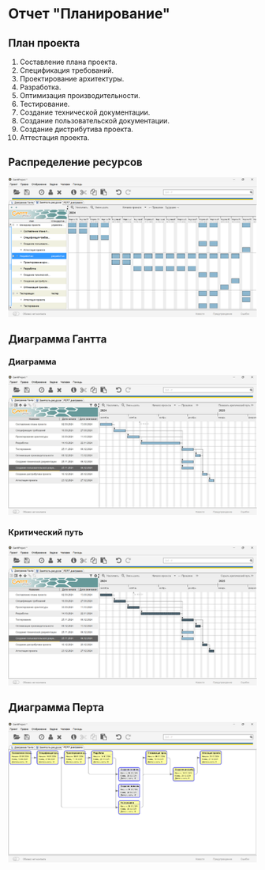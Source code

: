 # Отчет "Планирование"

## План проекта
1.	Составление плана проекта.
2.	Спецификация требований.
3.	Проектирование архитектуры.
4.	Разработка.
5.	Оптимизация производительности.
6.	Тестирование.
7.	Создание технической документации.
8.	Создание пользовательской документации.
9.	Создание дистрибутива проекта.
10.	Аттестация проекта.

## Распределение ресурсов
![Изображение](./images/resources.png)

## Диаграмма Гантта
### Диаграмма
![Изображение](./images/gantt.png "диаграмма Гантта")

### Критический путь
![Изображение](./images/gantt_critical_path.png "диаграмма Гантта")

## Диаграмма Перта
![Изображение](./images/pert.png "диаграмма Гантта")

